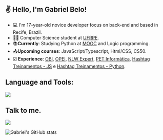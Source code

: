 ## ✌ Hello, I'm Gabriel Belo!

- :computer: I'm 17-year-old novice developer focus on back-end and based in Recife, Brazil.
- :technologist: Computer Science student at [UFRPE](https://ufrpe.br/).
- :books:**Currently**: Studying Python at [MOOC](https://programming-24.mooc.fi/) and Logic programming.
- :outbox_tray:**Upcoming courses**: JavaScript/Typescript, Html/CSS, CS50.
- ☑️ **Experience**: [OBI](https://drive.google.com/file/d/1OFmXTVeZVi7u2w2kMrv5a6IvXO4aL5bw/view?usp=sharing), [OPEI](https://drive.google.com/file/d/15PIfYE0ja-pUKyuejb8FZhNHxUNrlRq7/view?usp=sharing), [NLW Expert](https://drive.google.com/file/d/1ezrr2CNpZnStzQNagp_yJIfg-XSSujv7/view?usp=sharing), [PET Informática](https://drive.google.com/file/d/1y6lutesOPZhC_CAfgnMBJ1vVqvl23Msq/view?usp=sharing), [Hashtag Treinamentos - JS](https://drive.google.com/file/d/1rDZozjMH5fFZCmYafz3MDyJ53Fyjy2ka/view?usp=sharing) e [Hashtag Treinamentos - Python](https://drive.google.com/file/d/1j4VDg_ZWXpng752PEcDO5DUfxviXUXsj/view?usp=sharing).

## Language and Tools:
<img src="https://skillicons.dev/icons?i=python,js,c"/>

## Talk to me.
[<img src="https://skillicons.dev/icons?i=gmail"/>](https://mail.google.com/mail/u/0/?fs=1&tf=cm&source=mailto&to=gabrielbelo2007@gmail.com)

![Gabriel's GitHub stats](https://github-readme-stats.vercel.app/api?username=gabrielbelo2007&show_icons=true&theme=radical)

